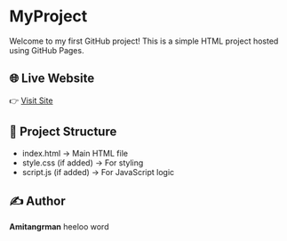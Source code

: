 # MyProject

Welcome to my first GitHub project! This is a simple HTML project hosted using GitHub Pages.

## 🌐 Live Website
👉 [Visit Site](https://amitangrman.github.io/MyProject/)

## 📁 Project Structure
- index.html → Main HTML file
- style.css (if added) → For styling
- script.js (if added) → For JavaScript logic

## ✍️ Author
**Amitangrman**
heeloo word